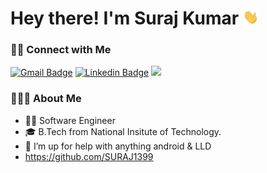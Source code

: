 <h1> Hey there! I'm Suraj Kumar <img src="https://github.com/hemantj99/hemantj99/blob/main/Hi.gif" width="25"></h1>


<h3> 🤝🏻 Connect with Me </h3>

[![Gmail Badge](https://img.shields.io/badge/suraj.kumar@sharechat.co-30302f?style=flat&logo=Gmail&logoColor=white)](mailto:suraj.kumar@sharechat.co)
[![Linkedin Badge](https://img.shields.io/badge/surajkr1399-30302F?style=flat&logo=linkedin)](https://linkedin.com/in/surajkr1399/)
![](https://komarev.com/ghpvc/?username=SURAJ1399&label=PROFILE+VIEWS)


<h3> 👨🏻‍💻 About Me </h3>


- 👨‍💻 Software Engineer 
- 🎓 B.Tech from National Insitute of Technology.
- 🔭 I’m up for help with anything android & LLD
- https://github.com/SURAJ1399
